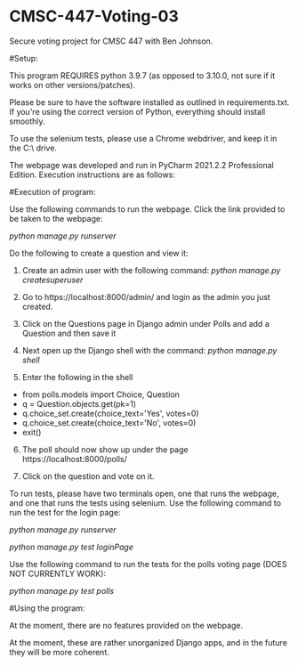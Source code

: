 # CMSC-447-Voting-03
Secure voting project for CMSC 447 with Ben Johnson. 

#Setup:

This program REQUIRES python 3.9.7 (as opposed to 3.10.0, not sure if it works on other versions/patches).

Please be sure to have the software installed as outlined in requirements.txt. If you're using the correct version of Python, everything should install smoothly.

To use the selenium tests, please use a Chrome webdriver, and keep it in the C:\ drive.

The webpage was developed and run in PyCharm 2021.2.2 Professional Edition. Execution instructions are as follows:

#Execution of program:

Use the following commands to run the webpage.
Click the link provided to be taken to the webpage:

_python manage.py runserver_

Do the following to create a question and view it:
1. Create an admin user with the following command:
_python manage.py createsuperuser_

2. Go to https://localhost:8000/admin/ and login as the admin you just created.

3. Click on the Questions page in Django admin under Polls and add a Question and then save it

4. Next open up the Django shell with the command: _python manage.py shell_

5. Enter the following in the shell 
- from polls.models import Choice, Question
- q = Question.objects.get(pk=1)
- q.choice_set.create(choice_text='Yes', votes=0)
- q.choice_set.create(choice_text='No', votes=0)
- exit()

6. The poll should now show up under the page https://localhost:8000/polls/

7. Click on the question and vote on it.

To run tests, please have two terminals open, one that runs the
webpage, and one that runs the tests using selenium.
Use the following command to run the test for the login page:

_python manage.py runserver_

_python manage.py test loginPage_

Use the following command to run the tests for the polls voting page (DOES NOT CURRENTLY WORK):

_python manage.py test polls_

#Using the program:

At the moment, there are no features provided on the
webpage.

At the moment, these are rather unorganized Django apps, and in the future they will be more coherent. 
